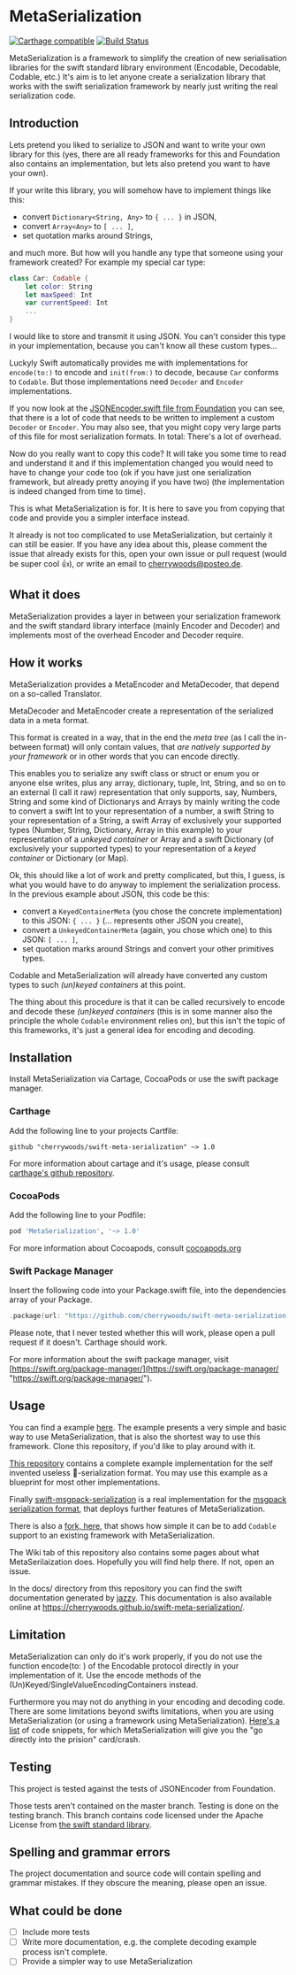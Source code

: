 # MetaSerialization
[![Carthage compatible](https://img.shields.io/badge/Carthage-compatible-4BC51D.svg?style=flat)](https://github.com/Carthage/Carthage)
[![Build Status](https://travis-ci.org/cherrywoods/swift-meta-serialization.svg?branch=testing)](https://travis-ci.org/cherrywoods/swift-meta-serialization)

MetaSerialization is a framework to simplify the creation of new serialisation libraries for the swift standard library environment (Encodable, Decodable, Codable, etc.)
It's aim is to let anyone create a serialization library that works with the swift serialization framework by nearly just writing the real serialization code.

## Introduction
Lets pretend you liked to serialize to JSON and want to write your own library for this (yes, there are all ready frameworks for this and Foundation also contains an implementation, but lets also pretend you want to have your own).

If your write this library, you will somehow have to implement things like this:

* convert `Dictionary<String, Any>` to `{ ... }` in JSON,
* convert `Array<Any>` to `[ ... ]`,
* set quotation marks around Strings,

and much more. But how will you handle any type that someone using your framework created? For example my special car type:
``` swift
class Car: Codable {
    let color: String
    let maxSpeed: Int
    var currentSpeed: Int
    ...
}
```
I would like to store and transmit it using JSON. You can't consider this type in your implementation, because you can't know all these custom types...

Luckyly Swift automatically provides me with implementations for `encode(to:)` to encode and `init(from:)` to decode, because `Car` conforms to `Codable`. But those implementations need `Decoder` and `Encoder` implementations.

If you now look at the [JSONEncoder.swift file from Foundation](https://github.com/apple/swift/blob/5.0-dont-hardcode-numbers-in-objc-block-sil/stdlib/public/SDK/Foundation/JSONEncoder.swift) you can see, that there is a lot of code that needs to be written to implement a custom `Decoder` or `Encoder`. You may also see, that you might copy very large parts of this file for most serialization formats. In total: There's a lot of overhead.

Now do you really want to copy this code? It will take you some time to read and understand it and if this implementation changed you would need to have to change your code too (ok if you have just one serialization framework, but already pretty anoying if you have two) (the implementation is indeed changed from time to time).

This is what MetaSerialization is for. It is here to save you from copying that code and provide you a simpler interface instead.

It already is not too complicated to use MetaSerialization, but certainly it can still be easier. If you have any idea about this, please comment the issue that already exists for this, open your own issue or pull request (would be super cool 👍), or write an email to cherrywoods@posteo.de.

## What it does
MetaSerialization provides a layer in between your serialization framework and the swift standard library interface
(mainly Encoder and Decoder) and implements most of the overhead Encoder and Decoder require.

## How it works
MetaSerialization provides a MetaEncoder and MetaDecoder, that depend on a so-called Translator.

MetaDecoder and MetaEncoder create a representation of the serialized data in a meta format.

This format is created in a way, that in the end the *meta tree* (as I call the in-between format) will only contain values, that *are natively supported by your framework* or in other words that you can encode directly.

This enables you to serialize any swift class or struct or enum you or anyone else writes, plus any array, dictionary, tuple, Int, String, and so on to an external (I call it raw) representation that only supports, say, Numbers, String and some kind of Dictionarys and Arrays by mainly writing the code to convert a swift Int to your representation of a number, a swift String to your representation of a String, a swift Array of exclusively your supported types (Number, String, Dictionary, Array in this example) to your representation of a *unkeyed container* or Array and a swift Dictionary (of exclusively your supported types) to your representation of a *keyed container* or Dictionary (or Map).

Ok, this should like a lot of work and pretty complicated, but this, I guess, is what you would have to do anyway to implement the serialization process.
In the previous example about JSON, this code be this:

* convert a `KeyedContainerMeta` (you chose the concrete implementation) to this JSON: `{ ... }` (... represents other JSON you create),
* convert a `UnkeyedContainerMeta` (again, you chose which one) to this JSON: `[ ... ]`,
* set quotation marks around Strings and convert your other primitives types.

Codable and MetaSerialization will already have converted any custom types to such *(un)keyed containers* at this point.

The thing about this procedure is that it can be called recursively to encode and decode these *(un)keyed containers* (this is in some manner also the principle the whole `Codable` environment relies on), but this isn't the topic of this frameworks, it's just a general idea for encoding and decoding.

## Installation
Install MetaSerialization via Cartage, CocoaPods or use the swift package manager.
### Carthage
Add the following line to your projects Cartfile:
```ogdl
github "cherrywoods/swift-meta-serialization" ~> 1.0
```
For more information about cartage and it's usage, please consult [carthage's github repository](https://github.com/Carthage/Carthage "https://github.com/Carthage/Carthage").
### CocoaPods
Add the following line to your Podfile:
```ruby
pod 'MetaSerialization', '~> 1.0'
```
For more information about Cocoapods, consult [cocoapods.org](https://cocoapods.org)
### Swift Package Manager
Insert the following code into your Package.swift file, into the dependencies array of your Package.
```swift
.package(url: "https://github.com/cherrywoods/swift-meta-serialization.git", from: "1.0.0"),
```
Please note, that I never tested whether this will work, please open a pull request if it doesn't. Carthage should work.

For more information about the swift package manager, visit [https://swift.org/package-manager/](https://swift.org/package-manager/ "https://swift.org/package-manager/").

## Usage
You can find a example [here](https://github.com/cherrywoods/swift-meta-serialization/blob/master/Examples/BasicUsage.playground/Contents.swift). The example presents a very simple and basic way to use MetaSerialization, that is also the shortest way to use this framework. Clone this repository, if you'd like to play around with it.

[This repository](https://github.com/cherrywoods/meta-serialization-example) contains a complete example implementation for the self invented useless 🚂-serialization format. You may use this example as a blueprint for most other implementations.

Finally [swift-msgpack-serialization](https://github.com/cherrywoods/swift-msgpack-serialization) is a real implementation for the [msgpack serialization format](msgpack.org), that deploys further features of MetaSerialization.

There is also a [fork, here](https://github.com/cherrywoods/MessagePack.swift/tree/master/Codable%20Support), that shows how simple it can be to add `Codable` support to an existing framework with MetaSerialization.

The Wiki tab of this repository also contains some pages about what MetaSerilaization does. Hopefully you will find help there. If not, open an issue.

In the docs/ directory from this repository you can find the swift documentation generated by [jazzy](https://github.com/realm/jazzy).
This documentation is also available online at https://cherrywoods.github.io/swift-meta-serialization/.

## Limitation
MetaSerialization can only do it's work properly, if you do not use the function encode(to: ) of the Encodable protocol directly in your implementation of it. Use the encode methods of the (Un)Keyed/SingleValueEncodingContainers instead.

Furthermore you may not do anything in your encoding and decoding code. There are some limitations beyond swifts limitations, when you are using MetaSerialization (or using a framework using MetaSerialization). [Here's a list](https://github.com/cherrywoods/swift-meta-serialization/wiki/Illegal-Encoding-or-Decoding-Behaviours) of code snippets, for which MetaSerialization will give you the "go directly into the prision" card/crash.

## Testing
This project is tested against the tests of JSONEncoder from Foundation.

Those tests aren't contained on the master branch.
Testing is done on the testing branch. This branch contains code licensed under the Apache License from [the swift standard library](https://github.com/apple/swift).

## Spelling and grammar errors
The project documentation and source code will contain spelling and grammar mistakes. If they obscure the meaning, please open an issue.

## What could be done
 - [ ] Include more tests
 - [ ] Write more documentation, e.g. the complete decoding example process isn't complete.
 - [ ] Provide a simpler way to use MetaSerialization
